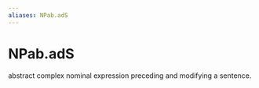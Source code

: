 ```yaml
---
aliases: NPab.adS
---
```

# NPab.adS

abstract complex nominal expression preceding and modifying a sentence.
